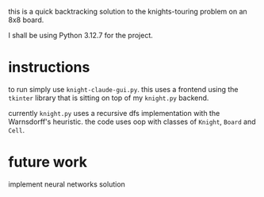 this is a quick backtracking solution to the knights-touring problem on an 8x8 board.

I shall be using Python 3.12.7 for the project.

# instructions 

to run simply use `knight-claude-gui.py`. this uses a frontend using the `tkinter` library that is sitting on top of my `knight.py` backend.

currently `knight.py` uses a recursive dfs implementation with the Warnsdorff's heuristic. the code uses oop with classes of `Knight`, `Board` and `Cell`.

# future work

implement neural networks solution